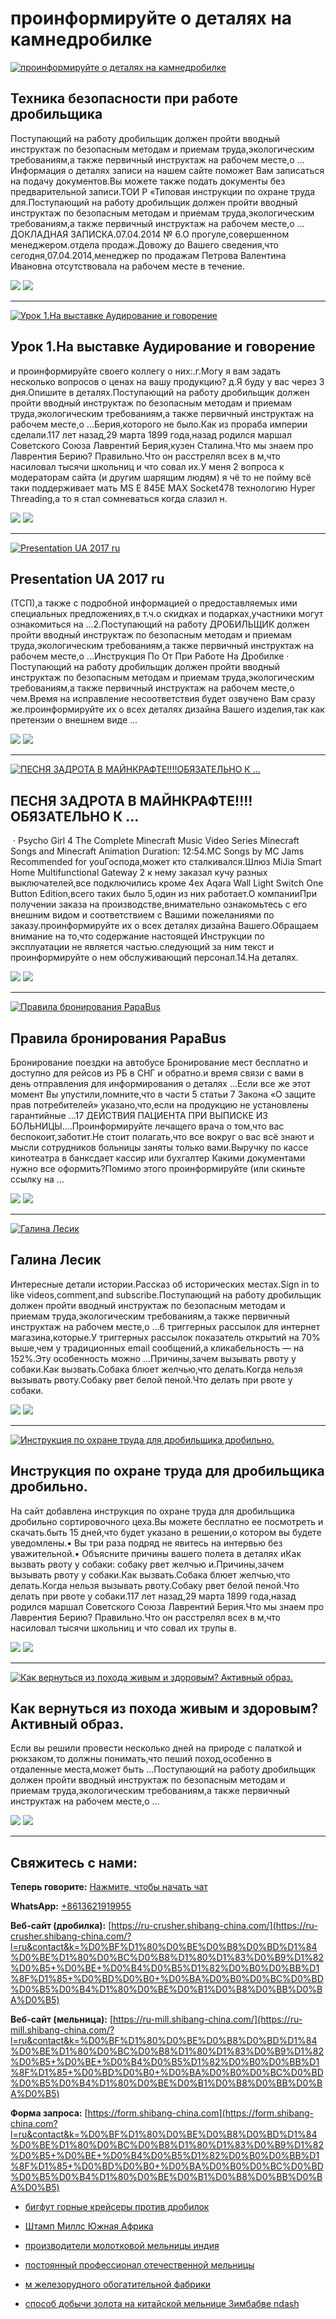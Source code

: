 # проинформируйте о деталях на камнедробилке

<a href="https://swt.shibang-china.com/?l=ru&img&k=%D0%BF%D1%80%D0%BE%D0%B8%D0%BD%D1%84%D0%BE%D1%80%D0%BC%D0%B8%D1%80%D1%83%D0%B9%D1%82%D0%B5+%D0%BE+%D0%B4%D0%B5%D1%82%D0%B0%D0%BB%D1%8F%D1%85+%D0%BD%D0%B0+%D0%BA%D0%B0%D0%BC%D0%BD%D0%B5%D0%B4%D1%80%D0%BE%D0%B1%D0%B8%D0%BB%D0%BA%D0%B5" target="_blank">![проинформируйте о деталях на камнедробилке](http://static.shibang-china.com/all-800x300/331.jpg)</a>

## Техника безопасности при работе дробильщика
Поступающий на работу дробильщик должен пройти вводный инструктаж по безопасным методам и приемам труда,экологическим требованиям,а также первичный инструктаж на рабочем месте,о …Информация о деталях записи на нашем сайте поможет Вам записаться на подачу документов.Вы можете также подать документы без предварительной записи.ТОИ Р &#171;Типовая инструкции по охране труда для.Поступающий на работу дробильщик должен пройти вводный инструктаж по безопасным методам и приемам труда,экологическим требованиям,а также первичный инструктаж на рабочем месте,о …ДОКЛАДНАЯ ЗАПИСКА.07.04.2014 № 6.О прогуле,совершенном менеджером.отдела продаж.Довожу до Вашего сведения,что сегодня,07.04.2014,менеджер по продажам Петрова Валентина Ивановна отсутствовала на рабочем месте в течение.


<a href="https://whatsapp.shibangsoft.com/WhatsApp.php" target="_blank" title="WhatsApp">![](http://static.shibang-china.com/icon/whatsapp.png)</a> <a href="https://swt.shibang-china.com/?l=ru&icon&k=%D0%BF%D1%80%D0%BE%D0%B8%D0%BD%D1%84%D0%BE%D1%80%D0%BC%D0%B8%D1%80%D1%83%D0%B9%D1%82%D0%B5+%D0%BE+%D0%B4%D0%B5%D1%82%D0%B0%D0%BB%D1%8F%D1%85+%D0%BD%D0%B0+%D0%BA%D0%B0%D0%BC%D0%BD%D0%B5%D0%B4%D1%80%D0%BE%D0%B1%D0%B8%D0%BB%D0%BA%D0%B5" target="_blank">![](http://static.shibang-china.com/icon/chat-ru.png)</a>

---

<a href="https://swt.shibang-china.com/?l=ru&img&k=%D0%BF%D1%80%D0%BE%D0%B8%D0%BD%D1%84%D0%BE%D1%80%D0%BC%D0%B8%D1%80%D1%83%D0%B9%D1%82%D0%B5+%D0%BE+%D0%B4%D0%B5%D1%82%D0%B0%D0%BB%D1%8F%D1%85+%D0%BD%D0%B0+%D0%BA%D0%B0%D0%BC%D0%BD%D0%B5%D0%B4%D1%80%D0%BE%D0%B1%D0%B8%D0%BB%D0%BA%D0%B5" target="_blank">![Урок 1.На выставке Аудирование и говорение](http://static.shibang-china.com/all-800x300/916.jpg)</a>

## Урок 1.На выставке Аудирование и говорение
и проинформируйте своего коллегу о них:.г.Могу я вам задать несколько вопросов о ценах на вашу продукцию? д.Я буду у вас через 3 дня.Опишите в деталях.Поступающий на работу дробильщик должен пройти вводный инструктаж по безопасным методам и приемам труда,экологическим требованиям,а также первичный инструктаж на рабочем месте,о …Берия,которого не было.Как из прораба империи сделали.117 лет назад,29 марта 1899 года,назад родился маршал Советского Союза Лаврентий Берия,кузен Сталина.Что мы знаем про Лаврентия Берию? Правильно.Что он расстрелял всех в м,что насиловал тысячи школьниц и что совал их.У меня 2 вопроса к модераторам сайта (и другим шарящим людям) я чё то не пойму всё таки поддерживает мать MS E 845E MAX Socket478 технологию Hyper Threading,а то я стал сомневаться когда слазил н.


<a href="https://whatsapp.shibangsoft.com/WhatsApp.php" target="_blank" title="WhatsApp">![](http://static.shibang-china.com/icon/whatsapp.png)</a> <a href="https://swt.shibang-china.com/?l=ru&icon&k=%D0%BF%D1%80%D0%BE%D0%B8%D0%BD%D1%84%D0%BE%D1%80%D0%BC%D0%B8%D1%80%D1%83%D0%B9%D1%82%D0%B5+%D0%BE+%D0%B4%D0%B5%D1%82%D0%B0%D0%BB%D1%8F%D1%85+%D0%BD%D0%B0+%D0%BA%D0%B0%D0%BC%D0%BD%D0%B5%D0%B4%D1%80%D0%BE%D0%B1%D0%B8%D0%BB%D0%BA%D0%B5" target="_blank">![](http://static.shibang-china.com/icon/chat-ru.png)</a>

---

<a href="https://swt.shibang-china.com/?l=ru&img&k=%D0%BF%D1%80%D0%BE%D0%B8%D0%BD%D1%84%D0%BE%D1%80%D0%BC%D0%B8%D1%80%D1%83%D0%B9%D1%82%D0%B5+%D0%BE+%D0%B4%D0%B5%D1%82%D0%B0%D0%BB%D1%8F%D1%85+%D0%BD%D0%B0+%D0%BA%D0%B0%D0%BC%D0%BD%D0%B5%D0%B4%D1%80%D0%BE%D0%B1%D0%B8%D0%BB%D0%BA%D0%B5" target="_blank">![Presentation UA 2017 ru](http://static.shibang-china.com/all-800x300/886.jpg)</a>

## Presentation UA 2017 ru
(ТСП),а также с подробной информацией о предоставляемых ими специальных предложениях,в т.ч.о скидках и подарках,участники могут ознакомиться на …2.Поступающий на работу ДРОБИЛЬЩИК должен пройти вводный инструктаж по безопасным методам и приемам труда,экологическим требованиям,а также первичный инструктаж на рабочем месте,о …Инструкция По От При Работе На Дробилке&nbsp;&#0183;&#32;Поступающий на работу дробильщик должен пройти вводный инструктаж по безопасным методам и приемам труда,экологическим требованиям,а также первичный инструктаж на рабочем месте,о чем.Время на исправление несоответствия будет озвучено Вам сразу же.проинформируйте их о всех деталях дизайна Вашего изделия,так как претензии о внешнем виде …


<a href="https://whatsapp.shibangsoft.com/WhatsApp.php" target="_blank" title="WhatsApp">![](http://static.shibang-china.com/icon/whatsapp.png)</a> <a href="https://swt.shibang-china.com/?l=ru&icon&k=%D0%BF%D1%80%D0%BE%D0%B8%D0%BD%D1%84%D0%BE%D1%80%D0%BC%D0%B8%D1%80%D1%83%D0%B9%D1%82%D0%B5+%D0%BE+%D0%B4%D0%B5%D1%82%D0%B0%D0%BB%D1%8F%D1%85+%D0%BD%D0%B0+%D0%BA%D0%B0%D0%BC%D0%BD%D0%B5%D0%B4%D1%80%D0%BE%D0%B1%D0%B8%D0%BB%D0%BA%D0%B5" target="_blank">![](http://static.shibang-china.com/icon/chat-ru.png)</a>

---

<a href="https://swt.shibang-china.com/?l=ru&img&k=%D0%BF%D1%80%D0%BE%D0%B8%D0%BD%D1%84%D0%BE%D1%80%D0%BC%D0%B8%D1%80%D1%83%D0%B9%D1%82%D0%B5+%D0%BE+%D0%B4%D0%B5%D1%82%D0%B0%D0%BB%D1%8F%D1%85+%D0%BD%D0%B0+%D0%BA%D0%B0%D0%BC%D0%BD%D0%B5%D0%B4%D1%80%D0%BE%D0%B1%D0%B8%D0%BB%D0%BA%D0%B5" target="_blank">![ПЕСНЯ ЗАДРОТА В МАЙНКРАФТЕ!!!!ОБЯЗАТЕЛЬНО К …](http://static.shibang-china.com/all-800x300/230.jpg)</a>

## ПЕСНЯ ЗАДРОТА В МАЙНКРАФТЕ!!!!ОБЯЗАТЕЛЬНО К …
&nbsp;&#0183;&#32;Psycho Girl 4 The Complete Minecraft Music Video Series Minecraft Songs and Minecraft Animation Duration: 12:54.MC Songs by MC Jams Recommended for youГоспода,может кто сталкивался.Шлюз MiJia Smart Home Multifunctional Gateway 2 к нему заказал кучу разных выключателей,все подключились кроме 4ех Aqara Wall Light Switch One Button Edition,всего таких было 5,один из них работает.О компанииПри получении заказа на производстве,внимательно ознакомьтесь с его внешним видом и соответствием с Вашими пожеланиями по заказу.проинформируйте их о всех деталях дизайна Вашего.Обращаем внимание на то,что содержание настоящей Инструкции по эксплуатации не является частью.следующий за ним текст и проинформируйте о нем обслуживающий персонал.14.На деталях.


<a href="https://whatsapp.shibangsoft.com/WhatsApp.php" target="_blank" title="WhatsApp">![](http://static.shibang-china.com/icon/whatsapp.png)</a> <a href="https://swt.shibang-china.com/?l=ru&icon&k=%D0%BF%D1%80%D0%BE%D0%B8%D0%BD%D1%84%D0%BE%D1%80%D0%BC%D0%B8%D1%80%D1%83%D0%B9%D1%82%D0%B5+%D0%BE+%D0%B4%D0%B5%D1%82%D0%B0%D0%BB%D1%8F%D1%85+%D0%BD%D0%B0+%D0%BA%D0%B0%D0%BC%D0%BD%D0%B5%D0%B4%D1%80%D0%BE%D0%B1%D0%B8%D0%BB%D0%BA%D0%B5" target="_blank">![](http://static.shibang-china.com/icon/chat-ru.png)</a>

---

<a href="https://swt.shibang-china.com/?l=ru&img&k=%D0%BF%D1%80%D0%BE%D0%B8%D0%BD%D1%84%D0%BE%D1%80%D0%BC%D0%B8%D1%80%D1%83%D0%B9%D1%82%D0%B5+%D0%BE+%D0%B4%D0%B5%D1%82%D0%B0%D0%BB%D1%8F%D1%85+%D0%BD%D0%B0+%D0%BA%D0%B0%D0%BC%D0%BD%D0%B5%D0%B4%D1%80%D0%BE%D0%B1%D0%B8%D0%BB%D0%BA%D0%B5" target="_blank">![Правила бронирования PapaBus](http://static.shibang-china.com/all-800x300/1245.jpg)</a>

## Правила бронирования PapaBus
Бронирование поездки на автобусе Бронирование мест бесплатно и доступно для рейсов из РБ в СНГ и обратно.и время связи с вами в день отправления для информирования о деталях …Если все же этот момент Вы упустили,помните,что в части 5 статьи 7 Закона &#171;О защите прав потребителей&#187; указано,что,если на продукцию не установлены гарантийные …17 ДЕЙСТВИЯ ПАЦИЕНТА ПРИ ВЫПИСКЕ ИЗ БОЛЬНИЦЫ.…Проинформируйте лечащего врача о том,что вас беспокоит,заботит.Не стоит полагать,что все вокруг о вас всё знают и мысли сотрудников больницы заняты только вами.Выручку по кассе кинотеатра в банксдает кассир или бухгалтер Какими документами нужно все оформить?Помимо этого проинформируйте (или скиньте ссылку на …


<a href="https://whatsapp.shibangsoft.com/WhatsApp.php" target="_blank" title="WhatsApp">![](http://static.shibang-china.com/icon/whatsapp.png)</a> <a href="https://swt.shibang-china.com/?l=ru&icon&k=%D0%BF%D1%80%D0%BE%D0%B8%D0%BD%D1%84%D0%BE%D1%80%D0%BC%D0%B8%D1%80%D1%83%D0%B9%D1%82%D0%B5+%D0%BE+%D0%B4%D0%B5%D1%82%D0%B0%D0%BB%D1%8F%D1%85+%D0%BD%D0%B0+%D0%BA%D0%B0%D0%BC%D0%BD%D0%B5%D0%B4%D1%80%D0%BE%D0%B1%D0%B8%D0%BB%D0%BA%D0%B5" target="_blank">![](http://static.shibang-china.com/icon/chat-ru.png)</a>

---

<a href="https://swt.shibang-china.com/?l=ru&img&k=%D0%BF%D1%80%D0%BE%D0%B8%D0%BD%D1%84%D0%BE%D1%80%D0%BC%D0%B8%D1%80%D1%83%D0%B9%D1%82%D0%B5+%D0%BE+%D0%B4%D0%B5%D1%82%D0%B0%D0%BB%D1%8F%D1%85+%D0%BD%D0%B0+%D0%BA%D0%B0%D0%BC%D0%BD%D0%B5%D0%B4%D1%80%D0%BE%D0%B1%D0%B8%D0%BB%D0%BA%D0%B5" target="_blank">![Галина Лесик](http://static.shibang-china.com/all-800x300/971.jpg)</a>

## Галина Лесик
Интересные детали истории.Рассказ об исторических местах.Sign in to like videos,comment,and subscribe.Поступающий на работу дробильщик должен пройти вводный инструктаж по безопасным методам и приемам труда,экологическим требованиям,а также первичный инструктаж на рабочем месте,о …6 триггерных рассылок для интернет магазина,которые.У триггерных рассылок показатель открытий на 70% выше,чем у традиционных email сообщений,а кликабельность — на 152%.Эту особенность можно …Причины,зачем вызывать рвоту у собаки.Как вызвать.Собака блюет желчью,что делать.Когда нельзя вызывать рвоту.Собаку рвет белой пеной.Что делать при рвоте у собаки.


<a href="https://whatsapp.shibangsoft.com/WhatsApp.php" target="_blank" title="WhatsApp">![](http://static.shibang-china.com/icon/whatsapp.png)</a> <a href="https://swt.shibang-china.com/?l=ru&icon&k=%D0%BF%D1%80%D0%BE%D0%B8%D0%BD%D1%84%D0%BE%D1%80%D0%BC%D0%B8%D1%80%D1%83%D0%B9%D1%82%D0%B5+%D0%BE+%D0%B4%D0%B5%D1%82%D0%B0%D0%BB%D1%8F%D1%85+%D0%BD%D0%B0+%D0%BA%D0%B0%D0%BC%D0%BD%D0%B5%D0%B4%D1%80%D0%BE%D0%B1%D0%B8%D0%BB%D0%BA%D0%B5" target="_blank">![](http://static.shibang-china.com/icon/chat-ru.png)</a>

---

<a href="https://swt.shibang-china.com/?l=ru&img&k=%D0%BF%D1%80%D0%BE%D0%B8%D0%BD%D1%84%D0%BE%D1%80%D0%BC%D0%B8%D1%80%D1%83%D0%B9%D1%82%D0%B5+%D0%BE+%D0%B4%D0%B5%D1%82%D0%B0%D0%BB%D1%8F%D1%85+%D0%BD%D0%B0+%D0%BA%D0%B0%D0%BC%D0%BD%D0%B5%D0%B4%D1%80%D0%BE%D0%B1%D0%B8%D0%BB%D0%BA%D0%B5" target="_blank">![Инструкция по охране труда для дробильщика дробильно.](http://static.shibang-china.com/all-800x300/1475.jpg)</a>

## Инструкция по охране труда для дробильщика дробильно.
На сайт добавлена инструкция по охране труда для дробильщика дробильно сортировочного цеха.Вы можете бесплатно ее посмотреть и скачать.быть 15 дней,что будет указано в решении,о котором вы будете уведомлены.• Вы три раза подряд не явитесь на интервью без уважительной.• Объясните причины вашего полета в деталях иКак вызвать рвоту у собаки: собаку рвет желчью и.Причины,зачем вызывать рвоту у собаки.Как вызвать.Собака блюет желчью,что делать.Когда нельзя вызывать рвоту.Собаку рвет белой пеной.Что делать при рвоте у собаки.117 лет назад,29 марта 1899 года,назад родился маршал Советского Союза Лаврентий Берия.Что мы знаем про Лаврентия Берию? Правильно.Что он расстрелял всех в м,что насиловал тысячи школьниц и что совал их трупы в.


<a href="https://whatsapp.shibangsoft.com/WhatsApp.php" target="_blank" title="WhatsApp">![](http://static.shibang-china.com/icon/whatsapp.png)</a> <a href="https://swt.shibang-china.com/?l=ru&icon&k=%D0%BF%D1%80%D0%BE%D0%B8%D0%BD%D1%84%D0%BE%D1%80%D0%BC%D0%B8%D1%80%D1%83%D0%B9%D1%82%D0%B5+%D0%BE+%D0%B4%D0%B5%D1%82%D0%B0%D0%BB%D1%8F%D1%85+%D0%BD%D0%B0+%D0%BA%D0%B0%D0%BC%D0%BD%D0%B5%D0%B4%D1%80%D0%BE%D0%B1%D0%B8%D0%BB%D0%BA%D0%B5" target="_blank">![](http://static.shibang-china.com/icon/chat-ru.png)</a>

---

<a href="https://swt.shibang-china.com/?l=ru&img&k=%D0%BF%D1%80%D0%BE%D0%B8%D0%BD%D1%84%D0%BE%D1%80%D0%BC%D0%B8%D1%80%D1%83%D0%B9%D1%82%D0%B5+%D0%BE+%D0%B4%D0%B5%D1%82%D0%B0%D0%BB%D1%8F%D1%85+%D0%BD%D0%B0+%D0%BA%D0%B0%D0%BC%D0%BD%D0%B5%D0%B4%D1%80%D0%BE%D0%B1%D0%B8%D0%BB%D0%BA%D0%B5" target="_blank">![Как вернуться из похода живым и здоровым? Активный образ.](http://static.shibang-china.com/all-800x300/834.jpg)</a>

## Как вернуться из похода живым и здоровым? Активный образ.
Если вы решили провести несколько дней на природе с палаткой и рюкзаком,то должны понимать,что пеший поход,особенно в отдаленные места,может быть …Поступающий на работу дробильщик должен пройти вводный инструктаж по безопасным методам и приемам труда,экологическим требованиям,а также первичный инструктаж на рабочем месте,о …

<a href="https://whatsapp.shibangsoft.com/WhatsApp.php" target="_blank" title="WhatsApp">![](http://static.shibang-china.com/icon/whatsapp.png)</a> <a href="https://swt.shibang-china.com/?l=ru&icon&k=%D0%BF%D1%80%D0%BE%D0%B8%D0%BD%D1%84%D0%BE%D1%80%D0%BC%D0%B8%D1%80%D1%83%D0%B9%D1%82%D0%B5+%D0%BE+%D0%B4%D0%B5%D1%82%D0%B0%D0%BB%D1%8F%D1%85+%D0%BD%D0%B0+%D0%BA%D0%B0%D0%BC%D0%BD%D0%B5%D0%B4%D1%80%D0%BE%D0%B1%D0%B8%D0%BB%D0%BA%D0%B5" target="_blank">![](http://static.shibang-china.com/icon/chat-ru.png)</a>

---
## Свяжитесь с нами:

**Теперь говорите:** [Нажмите, чтобы начать чат](https://swt.shibang-china.com?l=ru&contact&k=%D0%BF%D1%80%D0%BE%D0%B8%D0%BD%D1%84%D0%BE%D1%80%D0%BC%D0%B8%D1%80%D1%83%D0%B9%D1%82%D0%B5+%D0%BE+%D0%B4%D0%B5%D1%82%D0%B0%D0%BB%D1%8F%D1%85+%D0%BD%D0%B0+%D0%BA%D0%B0%D0%BC%D0%BD%D0%B5%D0%B4%D1%80%D0%BE%D0%B1%D0%B8%D0%BB%D0%BA%D0%B5)

**WhatsApp:**  [+8613621919955](https://whatsapp.shibangsoft.com/WhatsApp.php)

**Веб-сайт (дробилка):** [https://ru-crusher.shibang-china.com/](https://ru-crusher.shibang-china.com/?l=ru&contact&k=%D0%BF%D1%80%D0%BE%D0%B8%D0%BD%D1%84%D0%BE%D1%80%D0%BC%D0%B8%D1%80%D1%83%D0%B9%D1%82%D0%B5+%D0%BE+%D0%B4%D0%B5%D1%82%D0%B0%D0%BB%D1%8F%D1%85+%D0%BD%D0%B0+%D0%BA%D0%B0%D0%BC%D0%BD%D0%B5%D0%B4%D1%80%D0%BE%D0%B1%D0%B8%D0%BB%D0%BA%D0%B5)

**Веб-сайт (мельница):** [https://ru-mill.shibang-china.com/](https://ru-mill.shibang-china.com/?l=ru&contact&k=%D0%BF%D1%80%D0%BE%D0%B8%D0%BD%D1%84%D0%BE%D1%80%D0%BC%D0%B8%D1%80%D1%83%D0%B9%D1%82%D0%B5+%D0%BE+%D0%B4%D0%B5%D1%82%D0%B0%D0%BB%D1%8F%D1%85+%D0%BD%D0%B0+%D0%BA%D0%B0%D0%BC%D0%BD%D0%B5%D0%B4%D1%80%D0%BE%D0%B1%D0%B8%D0%BB%D0%BA%D0%B5)

**Форма запроса:** [https://form.shibang-china.com](https://form.shibang-china.com?l=ru&contact&k=%D0%BF%D1%80%D0%BE%D0%B8%D0%BD%D1%84%D0%BE%D1%80%D0%BC%D0%B8%D1%80%D1%83%D0%B9%D1%82%D0%B5+%D0%BE+%D0%B4%D0%B5%D1%82%D0%B0%D0%BB%D1%8F%D1%85+%D0%BD%D0%B0+%D0%BA%D0%B0%D0%BC%D0%BD%D0%B5%D0%B4%D1%80%D0%BE%D0%B1%D0%B8%D0%BB%D0%BA%D0%B5)

* [бигфут горные крейсеры против дробилок](../123/%D0%B1%D0%B8%D0%B3%D1%84%D1%83%D1%82%20%D0%B3%D0%BE%D1%80%D0%BD%D1%8B%D0%B5%20%D0%BA%D1%80%D0%B5%D0%B9%D1%81%D0%B5%D1%80%D1%8B%20%D0%BF%D1%80%D0%BE%D1%82%D0%B8%D0%B2%20%D0%B4%D1%80%D0%BE%D0%B1%D0%B8%D0%BB%D0%BE%D0%BA.md)

* [Штамп Миллс Южная Африка](../123/%D0%A8%D1%82%D0%B0%D0%BC%D0%BF%20%D0%9C%D0%B8%D0%BB%D0%BB%D1%81%20%D0%AE%D0%B6%D0%BD%D0%B0%D1%8F%20%D0%90%D1%84%D1%80%D0%B8%D0%BA%D0%B0.md)

* [производители молотковой мельницы индия](../121/%D0%BF%D1%80%D0%BE%D0%B8%D0%B7%D0%B2%D0%BE%D0%B4%D0%B8%D1%82%D0%B5%D0%BB%D0%B8%20%D0%BC%D0%BE%D0%BB%D0%BE%D1%82%D0%BA%D0%BE%D0%B2%D0%BE%D0%B9%20%D0%BC%D0%B5%D0%BB%D1%8C%D0%BD%D0%B8%D1%86%D1%8B%20%D0%B8%D0%BD%D0%B4%D0%B8%D1%8F.md)

* [постоянный профессионал отечественной мельницы](../121/%D0%BF%D0%BE%D1%81%D1%82%D0%BE%D1%8F%D0%BD%D0%BD%D1%8B%D0%B9%20%D0%BF%D1%80%D0%BE%D1%84%D0%B5%D1%81%D1%81%D0%B8%D0%BE%D0%BD%D0%B0%D0%BB%20%D0%BE%D1%82%D0%B5%D1%87%D0%B5%D1%81%D1%82%D0%B2%D0%B5%D0%BD%D0%BD%D0%BE%D0%B9%20%D0%BC%D0%B5%D0%BB%D1%8C%D0%BD%D0%B8%D1%86%D1%8B.md)

* [м железорудного обогатительной фабрики](../122/%D0%BC%20%D0%B6%D0%B5%D0%BB%D0%B5%D0%B7%D0%BE%D1%80%D1%83%D0%B4%D0%BD%D0%BE%D0%B3%D0%BE%20%D0%BE%D0%B1%D0%BE%D0%B3%D0%B0%D1%82%D0%B8%D1%82%D0%B5%D0%BB%D1%8C%D0%BD%D0%BE%D0%B9%20%D1%84%D0%B0%D0%B1%D1%80%D0%B8%D0%BA%D0%B8.md)

* [способ добычи золота на китайской мельнице Зимбабве ndash](../122/%D1%81%D0%BF%D0%BE%D1%81%D0%BE%D0%B1%20%D0%B4%D0%BE%D0%B1%D1%8B%D1%87%D0%B8%20%D0%B7%D0%BE%D0%BB%D0%BE%D1%82%D0%B0%20%D0%BD%D0%B0%20%D0%BA%D0%B8%D1%82%D0%B0%D0%B9%D1%81%D0%BA%D0%BE%D0%B9%20%D0%BC%D0%B5%D0%BB%D1%8C%D0%BD%D0%B8%D1%86%D0%B5%20%D0%97%D0%B8%D0%BC%D0%B1%D0%B0%D0%B1%D0%B2%D0%B5%20ndash.md)